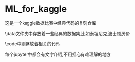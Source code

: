 # ML_for_kaggle
这是一个kaggle数据比赛中经典代码的复刻仓库

\data文件夹中存放着一些经典的数据集,比如泰坦尼克,波士顿房价

\code中则存放着相关的代码

每个jupyter中都会有文字介绍,不用担心有难理解的地方
